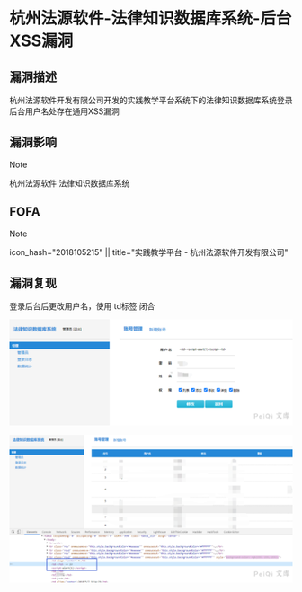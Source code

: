# 杭州法源软件-法律知识数据库系统-后台XSS漏洞

## 漏洞描述

杭州法源软件开发有限公司开发的实践教学平台系统下的法律知识数据库系统登录后台用户名处存在通用XSS漏洞

## 漏洞影响

> [!NOTE]
>
> 杭州法源软件 法律知识数据库系统

## FOFA

> [!NOTE]
>
> icon_hash="2018105215" || title="实践教学平台 - 杭州法源软件开发有限公司"

## 漏洞复现

登录后台后更改用户名，使用 td标签 闭合

![](杭州法源软件-法律知识数据库系统-后台XSS漏洞.assets/1627363059803951.jpg)

![](杭州法源软件-法律知识数据库系统-后台XSS漏洞.assets/1627363060185256.jpg)